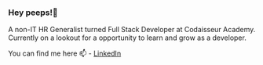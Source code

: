 ### Hey peeps!👋

A non-IT HR Generalist turned Full Stack Developer at Codaisseur Academy. Currently on a lookout for a opportunity to learn and grow as a developer. 

You can find me here 📫 - [LinkedIn](https://www.linkedin.com/in/vishaka-hegde/)


<!--
**vishakahegde/vishakahegde** is a ✨ _special_ ✨ repository because its `README.md` (this file) appears on your GitHub profile.
